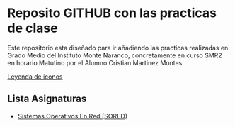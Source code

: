 # Reposito GITHUB con las practicas de clase

Este repositorio esta diseñado para ir añadiendo las practicas realizadas en Grado Medio del Instituto Monte Naranco, concretamente en curso SMR2 en horario Matutino por el Alumno Cristian Martinez Montes

[Leyenda de iconos](LEYENDA.md)

## Lista Asignaturas

+ [Sistemas Operativos En Red (SORED)](./SORED)